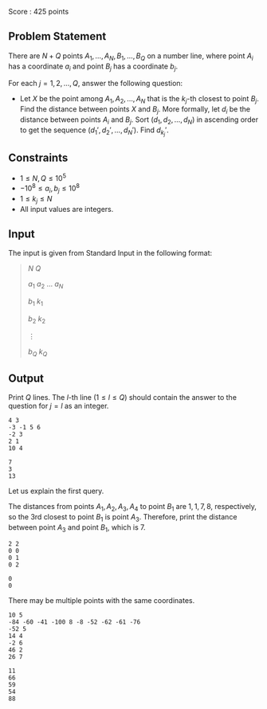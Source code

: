 Score : $425$ points

## Problem Statement

There are $N+Q$ points $A_1,\dots,A_N,B_1,\dots,B_Q$ on a number line, where point $A_i$ has a coordinate $a_i$ and point $B_j$ has a coordinate $b_j$.

For each $j=1,2,\dots,Q$, answer the following question:

- Let $X$ be the point among $A_1,A_2,\dots,A_N$ that is the $k_j$-th closest to point $B_j$. Find the distance between points $X$ and $B_j$.
More formally, let $d_i$ be the distance between points $A_i$ and $B_j$. Sort $(d_1,d_2,\dots,d_N)$ in ascending order to get the sequence $(d_1',d_2',\dots,d_N')$. Find $d_{k_j}'$.

## Constraints

- $1 \leq N, Q \leq 10^5$
- $-10^8 \leq a_i, b_j \leq 10^8$
- $1 \leq k_j \leq N$
- All input values are integers.

## Input

The input is given from Standard Input in the following format:

> $N$ $Q$
> 
> $a_1$ $a_2$ $\dots$ $a_N$
> 
> $b_1$ $k_1$
> 
> $b_2$ $k_2$
> 
> $\vdots$
> 
> $b_Q$ $k_Q$

## Output

Print $Q$ lines.
The $l$-th line $(1 \leq l \leq Q)$ should contain the answer to the question for $j=l$ as an integer.

```input1
4 3
-3 -1 5 6
-2 3
2 1
10 4
```

```output1
7
3
13
```

Let us explain the first query.

The distances from points $A_1, A_2, A_3, A_4$ to point $B_1$ are $1, 1, 7, 8$, respectively, so the 3rd closest to point $B_1$ is point $A_3$.
Therefore, print the distance between point $A_3$ and point $B_1$, which is $7$.

```input2
2 2
0 0
0 1
0 2
```

```output2
0
0
```

There may be multiple points with the same coordinates.

```input3
10 5
-84 -60 -41 -100 8 -8 -52 -62 -61 -76
-52 5
14 4
-2 6
46 2
26 7
```

```output3
11
66
59
54
88
```